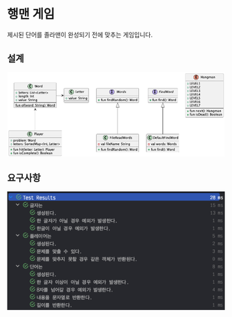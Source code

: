 # 행맨 게임

제시된 단어를 졸라맨이 완성되기 전에 맞추는 게임입니다.

## 설계

![design](diagram.png)

## 요구사항

![img.png](img.png)
